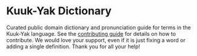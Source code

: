 
# Kuuk-Yak Dictionary

Curated public domain dictionary and pronunciation guide for terms in the Kuuk-Yak language. See the [contributing guide](https://github.com/drumworkteam/term/blob/make/.github/contributing.md) for details on how to contribute. We would love your support, even if it is just fixing a word or adding a single definition. Thank you for all your help!